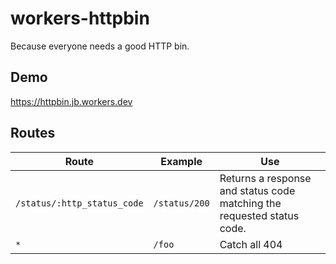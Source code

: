 # workers-httpbin

Because everyone needs a good HTTP bin.

## Demo

https://httpbin.jb.workers.dev

## Routes

| Route                       | Example       | Use                                                                    |
| --------------------------- | ------------- | ---------------------------------------------------------------------- |
| `/status/:http_status_code` | `/status/200` | Returns a response and status code matching the requested status code. |
| `*`                         | `/foo`        | Catch all 404                                                          |
